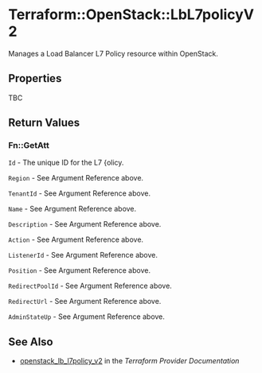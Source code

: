 # Terraform::OpenStack::LbL7policyV2

Manages a Load Balancer L7 Policy resource within OpenStack.

## Properties

TBC

## Return Values

### Fn::GetAtt

`Id` - The unique ID for the L7 {olicy.

`Region` - See Argument Reference above.

`TenantId` - See Argument Reference above.

`Name` - See Argument Reference above.

`Description` - See Argument Reference above.

`Action` - See Argument Reference above.

`ListenerId` - See Argument Reference above.

`Position` - See Argument Reference above.

`RedirectPoolId` - See Argument Reference above.

`RedirectUrl` - See Argument Reference above.

`AdminStateUp` - See Argument Reference above.

## See Also

* [openstack_lb_l7policy_v2](https://www.terraform.io/docs/providers/openstack/r/lb_l7policy_v2.html) in the _Terraform Provider Documentation_